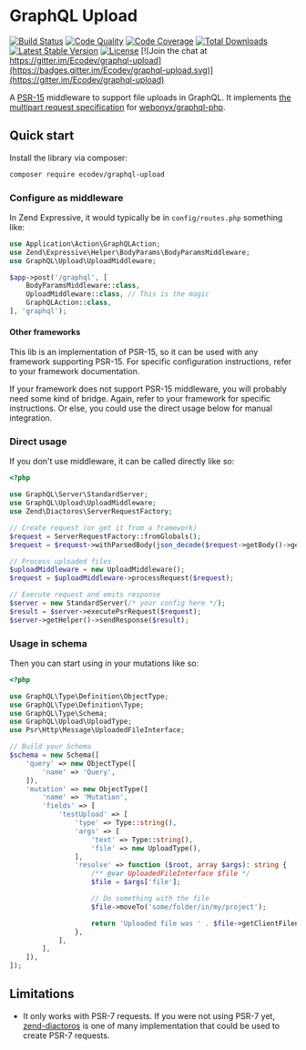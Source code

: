 # GraphQL Upload

[![Build Status](https://travis-ci.com/Ecodev/graphql-upload.svg?branch=master)](https://travis-ci.com/Ecodev/graphql-upload)
[![Code Quality](https://scrutinizer-ci.com/g/Ecodev/graphql-upload/badges/quality-score.png?b=master)](https://scrutinizer-ci.com/g/Ecodev/graphql-upload/?branch=master)
[![Code Coverage](https://scrutinizer-ci.com/g/Ecodev/graphql-upload/badges/coverage.png?b=master)](https://scrutinizer-ci.com/g/Ecodev/graphql-upload/?branch=master)
[![Total Downloads](https://poser.pugx.org/ecodev/graphql-upload/downloads.png)](https://packagist.org/packages/ecodev/graphql-upload)
[![Latest Stable Version](https://poser.pugx.org/ecodev/graphql-upload/v/stable.png)](https://packagist.org/packages/ecodev/graphql-upload)
[![License](https://poser.pugx.org/ecodev/graphql-upload/license.png)](https://packagist.org/packages/ecodev/graphql-upload)
[![Join the chat at https://gitter.im/Ecodev/graphql-upload](https://badges.gitter.im/Ecodev/graphql-upload.svg)](https://gitter.im/Ecodev/graphql-upload)

A [PSR-15](https://www.php-fig.org/psr/psr-15/) middleware to support file uploads in GraphQL. It implements
[the multipart request specification](https://github.com/jaydenseric/graphql-multipart-request-spec)
for [webonyx/graphql-php](https://github.com/webonyx/graphql-php).


## Quick start

Install the library via composer:

```sh
composer require ecodev/graphql-upload
```

### Configure as middleware

In Zend Expressive, it would typically be in `config/routes.php` something like:

```php
use Application\Action\GraphQLAction;
use Zend\Expressive\Helper\BodyParams\BodyParamsMiddleware;
use GraphQL\Upload\UploadMiddleware;

$app->post('/graphql', [
    BodyParamsMiddleware::class, 
    UploadMiddleware::class, // This is the magic
    GraphQLAction::class,
], 'graphql');
```

#### Other frameworks

This lib is an implementation of PSR-15, so it can be used with any
framework supporting PSR-15. For specific configuration instructions, refer
to your framework documentation.

If your framework does not support PSR-15 middleware, you will probably
need some kind of bridge. Again, refer to your framework for specific instructions.
Or else, you could use the direct usage below for manual integration.

### Direct usage

If you don't use middleware, it can be called directly like so:

```php
<?php

use GraphQL\Server\StandardServer;
use GraphQL\Upload\UploadMiddleware;
use Zend\Diactoros\ServerRequestFactory;

// Create request (or get it from a framework)
$request = ServerRequestFactory::fromGlobals();
$request = $request->withParsedBody(json_decode($request->getBody()->getContents(), true));

// Process uploaded files
$uploadMiddleware = new UploadMiddleware();
$request = $uploadMiddleware->processRequest($request);

// Execute request and emits response
$server = new StandardServer(/* your config here */);
$result = $server->executePsrRequest($request);
$server->getHelper()->sendResponse($result);
```

### Usage in schema

Then you can start using in your mutations like so:

```php
<?php

use GraphQL\Type\Definition\ObjectType;
use GraphQL\Type\Definition\Type;
use GraphQL\Type\Schema;
use GraphQL\Upload\UploadType;
use Psr\Http\Message\UploadedFileInterface;

// Build your Schema
$schema = new Schema([
    'query' => new ObjectType([
        'name' => 'Query',
    ]),
    'mutation' => new ObjectType([
        'name' => 'Mutation',
        'fields' => [
            'testUpload' => [
                'type' => Type::string(),
                'args' => [
                    'text' => Type::string(),
                    'file' => new UploadType(),
                ],
                'resolve' => function ($root, array $args): string {
                    /** @var UploadedFileInterface $file */
                    $file = $args['file'];

                    // Do something with the file
                    $file->moveTo('some/folder/in/my/project');

                    return 'Uploaded file was ' . $file->getClientFilename() . ' (' . $file->getClientMediaType() . ') with description: ' . $args['text'];
                },
            ],
        ],
    ]),
]);
```

## Limitations

- It only works with PSR-7 requests. If you were not using PSR-7 yet,
[zend-diactoros](https://github.com/zendframework/zend-diactoros) is one of many 
implementation that could be used to create PSR-7 requests.
